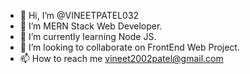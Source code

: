 - 👋 Hi, I’m @VINEETPATEL032
- 🌱 I’m MERN Stack Web Developer.  
- 🌱 I’m currently learning Node JS.
- 💞️ I’m looking to collaborate on FrontEnd Web Project.
- 📫 How to reach me vineet2002patel@gmail.com

<!---
VINEETPATEL032/VINEETPATEL032 is a ✨ special ✨ repository because its `README.md` (this file) appears on your GitHub profile.
You can click the Preview link to take a look at your changes.
--->
